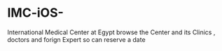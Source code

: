 # IMC-iOS-
International Medical Center at Egypt
browse the Center and its Clinics , doctors and forign Expert so can reserve a date 
